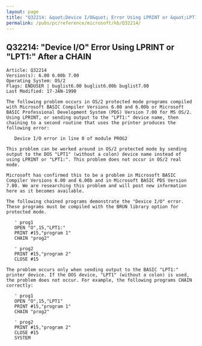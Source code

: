 ```yaml
---
layout: page
title: "Q32214: &quot;Device I/O&quot; Error Using LPRINT or &quot;LPT1:&quot; After a CHAIN"
permalink: /pubs/pc/reference/microsoft/kb/Q32214/
---
```


## Q32214: &quot;Device I/O&quot; Error Using LPRINT or &quot;LPT1:&quot; After a CHAIN

	Article: Q32214
	Version(s): 6.00 6.00b 7.00
	Operating System: OS/2
	Flags: ENDUSER | buglist6.00 buglist6.00b buglist7.00
	Last Modified: 17-JAN-1990
	
	The following problem occurs in OS/2 protected mode programs compiled
	with Microsoft BASIC Compiler Versions 6.00 and 6.00b or Microsoft
	BASIC Professional Development System (PDS) Version 7.00 for MS OS/2.
	Using LPRINT, or sending output to the "LPT1:" device name, then
	chaining to a second routine that uses the printer produces the
	following error:
	
	   Device I/O error in line 0 of module PROG2
	
	This problem can be worked around in OS/2 protected mode by sending
	output to the DOS "LPT1" (without a colon) device name instead of
	using LPRINT or "LPT1:". This problem does not occur in OS/2 real
	mode.
	
	Microsoft has confirmed this to be a problem in Microsoft BASIC
	Compiler Versions 6.00 and 6.00b and in Microsoft BASIC PDS Version
	7.00. We are researching this problem and will post new information
	here as it becomes available.
	
	The following chained programs demonstrate the "Device I/O" error.
	These programs must be compiled with the BRUN library option for
	protected mode.
	
	   ' prog1
	   OPEN "O",15,"LPT1:"
	   PRINT #15,"program 1"
	   CHAIN "prog2"
	
	   ' prog2
	   PRINT #15,"program 2"
	   CLOSE #15
	
	The problem occurs only when sending output to the BASIC "LPT1:"
	printer device. If the DOS device, "LPT1" (without a colon) is used,
	the problem does not occur. For example, the following programs CHAIN
	correctly:
	
	   ' prog1
	   OPEN "O",15,"LPT1"
	   PRINT #15,"program 1"
	   CHAIN "prog2"
	
	   ' prog2
	   PRINT #15,"program 2"
	   CLOSE #15
	   SYSTEM
